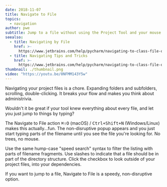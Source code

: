 ```yaml
---
date: 2018-11-07
title: Navigate to File
topics:
  - navigation
author: pwe
subtitle: Jump to a file without using the Project Tool and your mouse.
seealso:
  - title: Navigating by File
    href: >-
      https://www.jetbrains.com/help/pycharm/navigating-to-class-file-or-symbol-by-name.html#9a8d021a
  - title: Navigating Tips and Tricks
    href: >-
      https://www.jetbrains.com/help/pycharm/navigating-to-class-file-or-symbol-by-name.html#tips
thumbnail: ./thumbnail.png
video: "https://youtu.be/0NFMM143Y5w"
---
```


Navigating your project files is a chore. Expanding folders and subfolders, scrolling, double-clicking. It breaks your flow and makes you think about administrivia.

Wouldn't it be great if your tool knew everything about every file, and let you just jump to things by typing?

The Navigate to File action <kbd>⌘⇧O</kbd> (macOS) / <kbd>Ctrl+Shift+N</kbd> (Windows/Linux) makes this actually...fun. The non-disruptive popup appears and you just start typing parts of the filename until you see the file you're looking for. No trees, no mouse.

Use the same hump-case "speed search" syntax to filter the listing with parts of filename fragments. Use slashes to indicate that a file should be in part of the directory structure. Click the checkbox to look outside of your project files, into your dependencies.

If you want to jump to a file, Navigate to File is a speedy, non-disruptive option.
